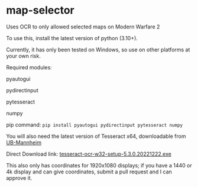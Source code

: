 # map-selector
Uses OCR to only allowed selected maps on Modern Warfare 2

To use this, install the latest version of python (3.10+).

Currently, it has only been tested on Windows, so use on other platforms at your own risk.

Required modules:

pyautogui

pydirectinput

pytesseract

numpy

pip command: ```pip install pyautogui pydirectinput pytesseract numpy```

You will also need the latest version of Tesseract x64, downloadable from [UB-Mannheim](https://github.com/UB-Mannheim/tesseract/wiki)

Direct Download link: [tesseract-ocr-w32-setup-5.3.0.20221222.exe](https://digi.bib.uni-mannheim.de/tesseract/tesseract-ocr-w32-setup-5.3.0.20221222.exe)

This also only has coordinates for 1920x1080 displays; if you have a 1440 or 4k display and can give coordinates, submit a pull request and I can approve it.
